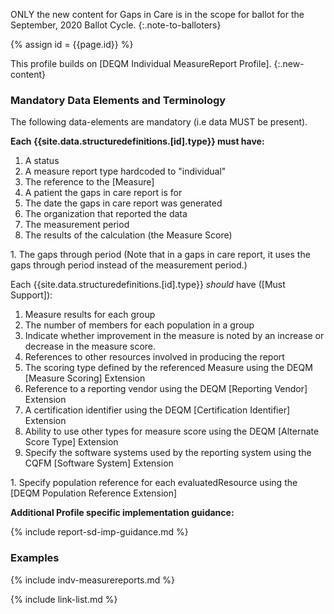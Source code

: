 
ONLY the new content for Gaps in Care is in the scope for ballot for the September, 2020 Ballot Cycle.
{:.note-to-balloters}

{% assign id = {{page.id}} %}

This profile builds on [DEQM Individual MeasureReport Profile].
{:.new-content}

### Mandatory Data Elements and Terminology

The following data-elements are mandatory (i.e data MUST be present).

**Each {{site.data.structuredefinitions.[id].type}} must have:**

1. A status
1. A measure report type hardcoded to "individual"
1. The reference to the [Measure]
1. A patient the gaps in care report is for
1. The date the gaps in care report was generated
1. The organization that reported the data
1. The measurement period
1. The results of the calculation (the Measure Score)

<div class="new-content" markdown="1">
1. The gaps through period (Note that in a gaps in care report, it uses the gaps through period instead of the measurement period.)
</div>

Each {{site.data.structuredefinitions.[id].type}} *should* have ([Must Support]):

1. Measure results for each group
1. The number of members for each population in a group
1. Indicate whether improvement in the measure is noted by an increase or decrease in the measure score.
1. References to other resources involved in producing the report
1. The scoring type defined by the referenced Measure using the DEQM [Measure Scoring] Extension
1. Reference to a reporting vendor using the DEQM [Reporting Vendor] Extension
1. A certification identifier using the DEQM [Certification Identifier] Extension
1. Ability to use other types for measure score using the DEQM [Alternate Score Type] Extension
1. Specify the software systems used by the reporting system using the CQFM [Software System] Extension

<div class="new-content" markdown="1">
1. Specify population reference for each evaluatedResource using the [DEQM Population Reference Extension]
</div>

**Additional Profile specific implementation guidance:**

{% include report-sd-imp-guidance.md %}

### Examples

{% include indv-measurereports.md %}

{% include link-list.md %}
